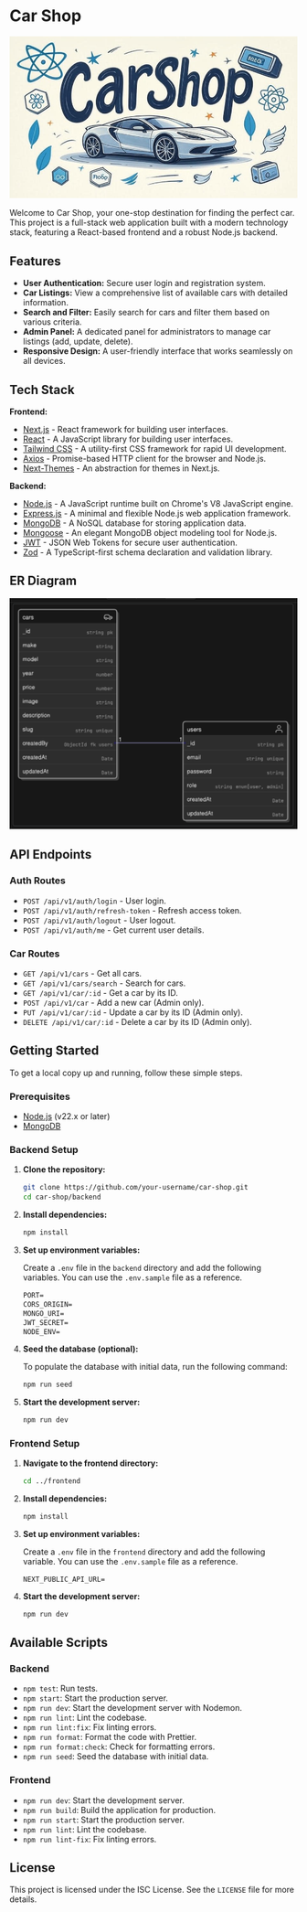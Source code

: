 
# Car Shop

![Car Shop Banner](backend/docs/car-shop.jpg)


Welcome to Car Shop, your one-stop destination for finding the perfect car. This project is a full-stack web application built with a modern technology stack, featuring a React-based frontend and a robust Node.js backend.

## Features

- **User Authentication:** Secure user login and registration system.
- **Car Listings:** View a comprehensive list of available cars with detailed information.
- **Search and Filter:** Easily search for cars and filter them based on various criteria.
- **Admin Panel:** A dedicated panel for administrators to manage car listings (add, update, delete).
- **Responsive Design:** A user-friendly interface that works seamlessly on all devices.

## Tech Stack

**Frontend:**

- [Next.js](https://nextjs.org/) - React framework for building user interfaces.
- [React](https://reactjs.org/) - A JavaScript library for building user interfaces.
- [Tailwind CSS](https://tailwindcss.com/) - A utility-first CSS framework for rapid UI development.
- [Axios](https://axios-http.com/) - Promise-based HTTP client for the browser and Node.js.
- [Next-Themes](https://github.com/pacocoursey/next-themes) - An abstraction for themes in Next.js.

**Backend:**

- [Node.js](https://nodejs.org/) - A JavaScript runtime built on Chrome's V8 JavaScript engine.
- [Express.js](https://expressjs.com/) - A minimal and flexible Node.js web application framework.
- [MongoDB](https://www.mongodb.com/) - A NoSQL database for storing application data.
- [Mongoose](https://mongoosejs.com/) - An elegant MongoDB object modeling tool for Node.js.
- [JWT](https://jwt.io/) - JSON Web Tokens for secure user authentication.
- [Zod](https://zod.dev/) - A TypeScript-first schema declaration and validation library.

## ER Diagram

![ER Diagram](backend/docs/er-diagram.png)

## API Endpoints

### Auth Routes

- `POST /api/v1/auth/login` - User login.
- `POST /api/v1/auth/refresh-token` - Refresh access token.
- `POST /api/v1/auth/logout` - User logout.
- `POST /api/v1/auth/me` - Get current user details.

### Car Routes

- `GET /api/v1/cars` - Get all cars.
- `GET /api/v1/cars/search` - Search for cars.
- `GET /api/v1/car/:id` - Get a car by its ID.
- `POST /api/v1/car` - Add a new car (Admin only).
- `PUT /api/v1/car/:id` - Update a car by its ID (Admin only).
- `DELETE /api/v1/car/:id` - Delete a car by its ID (Admin only).

## Getting Started

To get a local copy up and running, follow these simple steps.

### Prerequisites

- [Node.js](https://nodejs.org/en/download/) (v22.x or later)
- [MongoDB](https://www.mongodb.com/try/download/community)

### Backend Setup

1. **Clone the repository:**

   ```bash
   git clone https://github.com/your-username/car-shop.git
   cd car-shop/backend
   ```

2. **Install dependencies:**

   ```bash
   npm install
   ```

3. **Set up environment variables:**

   Create a `.env` file in the `backend` directory and add the following variables. You can use the `.env.sample` file as a reference.

   ```env
   PORT=
   CORS_ORIGIN=
   MONGO_URI=
   JWT_SECRET=
   NODE_ENV=
   ```

4. **Seed the database (optional):**

   To populate the database with initial data, run the following command:

   ```bash
   npm run seed
   ```

5. **Start the development server:**

   ```bash
   npm run dev
   ```

### Frontend Setup

1. **Navigate to the frontend directory:**

   ```bash
   cd ../frontend
   ```

2. **Install dependencies:**

   ```bash
   npm install
   ```

3. **Set up environment variables:**

   Create a `.env` file in the `frontend` directory and add the following variable. You can use the `.env.sample` file as a reference.

   ```env
   NEXT_PUBLIC_API_URL=
   ```

4. **Start the development server:**

   ```bash
   npm run dev
   ```

## Available Scripts

### Backend

- `npm test`: Run tests.
- `npm start`: Start the production server.
- `npm run dev`: Start the development server with Nodemon.
- `npm run lint`: Lint the codebase.
- `npm run lint:fix`: Fix linting errors.
- `npm run format`: Format the code with Prettier.
- `npm run format:check`: Check for formatting errors.
- `npm run seed`: Seed the database with initial data.

### Frontend

- `npm run dev`: Start the development server.
- `npm run build`: Build the application for production.
- `npm run start`: Start the production server.
- `npm run lint`: Lint the codebase.
- `npm run lint-fix`: Fix linting errors.

## License

This project is licensed under the ISC License. See the `LICENSE` file for more details.
